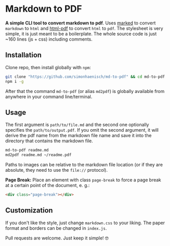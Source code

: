 # Markdown to PDF

**A simple CLI tool to convert markdown to pdf**. Uses [marked](https://www.npmjs.com/package/marked) to convert `markdown` to `html` and [html-pdf](https://www.npmjs.com/package/html-pdf) to convert `html` to `pdf`. The stylesheet is very simple, it is just meant to be a boilerplate. The whole source code is just ~160 lines (js + css) including comments.

## Installation

Clone repo, then install globally with `npm`:

```sh
git clone "https://github.com/simonhaenisch/md-to-pdf" && cd md-to-pdf
npm i -g
```

After that the command `md-to-pdf` (or alias `md2pdf`) is globally available from anywhere in your command line/terminal.

## Usage

The first argument is `path/to/file.md` and the second one optionally specifies the `path/to/output.pdf`. If you omit the second argument, it will derive the pdf name from the markdown file name and save it into the directory that contains the markdown file.

```sh
md-to-pdf readme.md
md2pdf readme.md ~/readme.pdf
```

Paths to images can be relative to the markdown file location (or if they are absolute, they need to use the `file://` protocol).

**Page Break:** Place an element with class `page-break` to force a page break at a certain point of the document, e. g.:

```md
<div class="page-break"></div>
```

## Customization

If you don't like the style, just change `markdown.css` to your liking. The paper format and borders can be changed in `index.js`. 

Pull requests are welcome. Just keep it simple! 🤓
